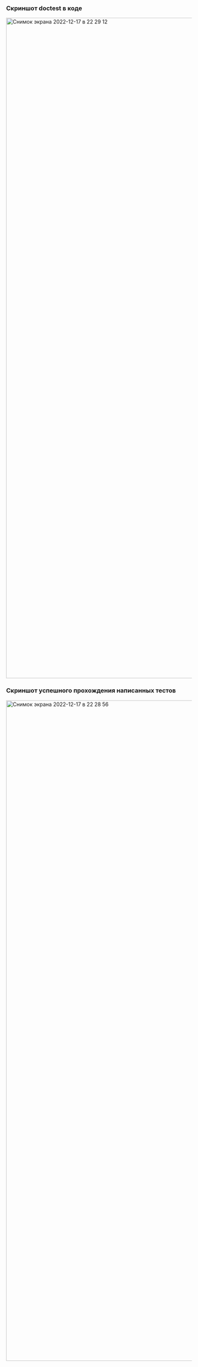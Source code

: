 ### Скриншот doctest в коде

<img width="1792" alt="Снимок экрана 2022-12-17 в 22 29 12" src="https://user-images.githubusercontent.com/79734984/208254644-8ddc6c91-9a04-40d9-9f15-3348a4bccd70.png">

### Скриншот успешного прохождения написанных тестов

<img width="1792" alt="Снимок экрана 2022-12-17 в 22 28 56" src="https://user-images.githubusercontent.com/79734984/208254668-b9486228-1e28-44dd-9cad-04ccdb1dfa4c.png">
